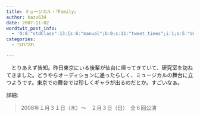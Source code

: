 ```yaml
---
title: ミュージカル・『Family』
author: kazu634
date: 2007-11-02
wordtwit_post_info:
  - 'O:8:"stdClass":13:{s:6:"manual";b:0;s:11:"tweet_times";i:1;s:5:"delay";i:0;s:7:"enabled";i:1;s:10:"separation";s:2:"60";s:7:"version";s:3:"3.7";s:14:"tweet_template";b:0;s:6:"status";i:2;s:6:"result";a:0:{}s:13:"tweet_counter";i:2;s:13:"tweet_log_ids";a:1:{i:0;i:3285;}s:9:"hash_tags";a:0:{}s:8:"accounts";a:1:{i:0;s:7:"kazu634";}}'
categories:
  - つれづれ

---
```

<div class="section">
<p>
<a href="http://www.family2008.com/" onclick="__gaTracker('send', 'event', 'outbound-article', 'http://www.family2008.com/', '');" target="_blank"><img align="left" alt="" src="http://img.simpleapi.net/small/http://www.family2008.com/" border="0" /></a>
</p>
  
<p>
    　とりあえず告知。昨日東京にいる後輩が仙台に帰ってきていて、研究室を訪ねてきました。どうやらオーディションに通ったらしく、ミュージカルの舞台に立つようです。東京での舞台では珍しくギャラが出るのだとか。すごいなぁ。
</p>
  
<p>
    詳細:
</p>
  
<blockquote>
<p>
      2008年１月３１日（木）～　２月３日（日）　全６回公演
</p>
</blockquote>
</div>

